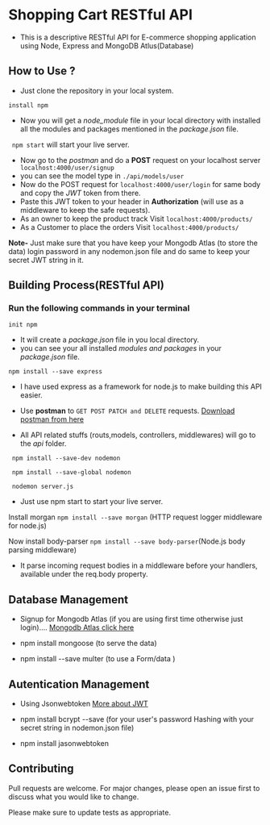 # Shopping Cart RESTful API
* This is a descriptive RESTful API for E-commerce shopping application using Node, Express and MongoDB Atlus(Database)

## How to Use ?

* Just clone the repository in your local system.

```install npm```
* Now you will get a *node_module* file in your local directory with installed all the modules and packages mentioned in the *package.json* file.

``` npm start``` will start your live server.

* Now go to the *postman* and do a **POST** request on your localhost server ``` localhost:4000/user/signup``` 
* you can see the model type in ```./api/models/user```
* Now do the POST request for ```localhost:4000/user/login``` for same body and copy the *JWT* token from there.
* Paste this JWT token to your header in **Authorization** (will use as a middleware to keep the safe requests).
* As an owner to keep the product track Visit ```localhost:4000/products/ ```
* As a Customer to place the orders Visit ```localhost:4000/products/```


**Note-** Just make sure that you have keep your Mongodb Atlas (to store the data) login password in any nodemon.json file and do same to keep your secret JWT string in it.




## Building Process(RESTful API)
### Run the following commands in your terminal
```init npm```
* It will create a *package.json* file in you local directory.
* you can see your all installed *modules and packages* in your *package.json* file.

```npm install --save express```
* I have used express as a framework for node.js to make building this API easier.

* Use **postman** to ```GET POST PATCH and DELETE``` requests.
[Download postman from here](https://www.postman.com/downloads/)

* All API related stuffs (routs,models, controllers, middlewares) will go to the *api* folder.

``` npm install --save-dev nodemon```

``` npm install --save-global nodemon```

``` nodemon server.js```
* Just use npm start to start your live server.

Install morgan ```npm install --save morgan``` (HTTP request logger middleware for node.js)

Now install body-parser ```npm install --save body-parser```(Node.js body parsing middleware)
* It parse incoming request bodies in a middleware before your handlers, available under the req.body property.

## Database Management
* Signup for Mongodb Atlas (if you are using first time otherwise just login)....
[Mongodb Atlas click here](https://www.google.com/aclk?sa=l&ai=DChcSEwixudTV-pzrAhXDCisKHXvhBrEYABABGgJzZg&sig=AOD64_3MKDZzKMgCTZ_S2iG3XYEdUq5YjQ&q=&ved=2ahUKEwjVkc7V-pzrAhXayDgGHWAUAKEQqyQoAHoECA4QCw&adurl=)

* npm install mongoose (to serve the data)
* npm install --save multer (to use a Form/data )

## Autentication Management
* Using Jsonwebtoken [More about JWT](https://jwt.io/)

* npm install bcrypt --save (for your  user's password Hashing with your secret string in nodemon.json file)

* npm install jasonwebtoken

## Contributing 
Pull requests are welcome. For major changes, please open an issue first to discuss what you would like to change.

Please make sure to update tests as appropriate.






